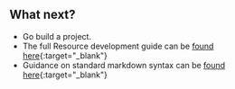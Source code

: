 ## What next?

- Go build a project.
- The full Resource development guide can be [found here](https://docs.google.com/document/d/1w7s9TzCj3lVf-rh4umQlLyN8e_wbg9ptZizmQPvfwHw/edit){:target="_blank"}
- Guidance on standard markdown syntax can be [found here](https://daringfireball.net/projects/markdown/){:target="_blank"}
